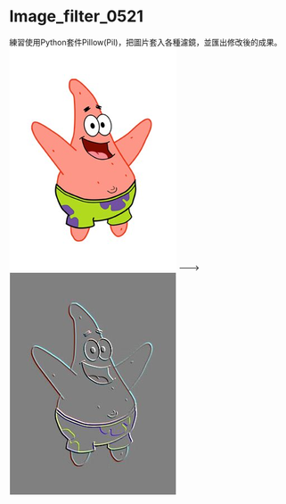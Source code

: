 # Image_filter_0521

練習使用Python套件Pillow(Pil)，把圖片套入各種濾鏡，並匯出修改後的成果。
![Image](https://github.com/Jerry45678/Image_filter_0521/blob/main/Patrick-Star.jpg) --->  ![Image](https://github.com/Jerry45678/Image_filter_0521/blob/main/out5.jpg)
